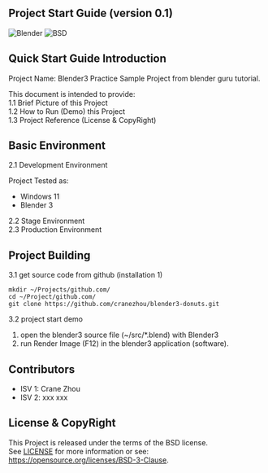 
Project Start Guide
(version 0.1)
-------------------

![Blender](https://img.shields.io/badge/Blender-3.0-orange.svg)
![BSD](https://img.shields.io/badge/License-BSD3-blue.svg)


## Quick Start Guide Introduction

Project Name: Blender3 Practice Sample Project from blender guru tutorial.
  
This document is intended to provide:    
1.1 Brief Picture of this Project  
1.2 How to Run (Demo) this Project  
1.3 Project Reference (License & CopyRight)  

## Basic Environment

2.1 Development Environment  

Project Tested as:  
* Windows 11
* Blender 3

2.2 Stage Environment  
2.3 Production Environment

## Project Building

3.1 get source code from github (installation 1)

``` 
mkdir ~/Projects/github.com/
cd ~/Project/github.com/
git clone https://github.com/cranezhou/blender3-donuts.git 
```

3.2 project start demo

1) open the blender3 source file (~/src/*.blend) with Blender3
2) run Render Image (F12) in the blender3 application (software).

## Contributors
* ISV 1: Crane Zhou
* ISV 2: xxx xxx

## License & CopyRight
This Project is released under the terms of the BSD license.  
See [LICENSE](LICENSE.txt) for more information or see:  
https://opensource.org/licenses/BSD-3-Clause.
